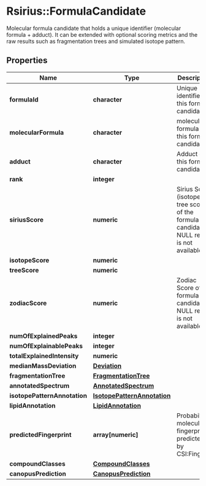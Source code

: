 # Rsirius::FormulaCandidate

Molecular formula candidate that holds a unique identifier (molecular formula + adduct).  It can be extended with optional scoring metrics and the raw results  such as fragmentation trees and simulated isotope pattern.

## Properties
Name | Type | Description | Notes
------------ | ------------- | ------------- | -------------
**formulaId** | **character** | Unique identifier of this formula candidate | [optional] 
**molecularFormula** | **character** | molecular formula of this formula candidate | [optional] 
**adduct** | **character** | Adduct of this formula candidate | [optional] 
**rank** | **integer** |  | [optional] 
**siriusScore** | **numeric** | Sirius Score (isotope + tree score) of the formula candidate.  If NULL result is not available | [optional] 
**isotopeScore** | **numeric** |  | [optional] 
**treeScore** | **numeric** |  | [optional] 
**zodiacScore** | **numeric** | Zodiac Score of the formula candidate.  If NULL result is not available | [optional] 
**numOfExplainedPeaks** | **integer** |  | [optional] 
**numOfExplainablePeaks** | **integer** |  | [optional] 
**totalExplainedIntensity** | **numeric** |  | [optional] 
**medianMassDeviation** | [**Deviation**](Deviation.md) |  | [optional] 
**fragmentationTree** | [**FragmentationTree**](FragmentationTree.md) |  | [optional] 
**annotatedSpectrum** | [**AnnotatedSpectrum**](AnnotatedSpectrum.md) |  | [optional] 
**isotopePatternAnnotation** | [**IsotopePatternAnnotation**](IsotopePatternAnnotation.md) |  | [optional] 
**lipidAnnotation** | [**LipidAnnotation**](LipidAnnotation.md) |  | [optional] 
**predictedFingerprint** | **array[numeric]** | Probabilistic molecular fingerprint predicted by CSI:FingerID | [optional] 
**compoundClasses** | [**CompoundClasses**](CompoundClasses.md) |  | [optional] 
**canopusPrediction** | [**CanopusPrediction**](CanopusPrediction.md) |  | [optional] 


